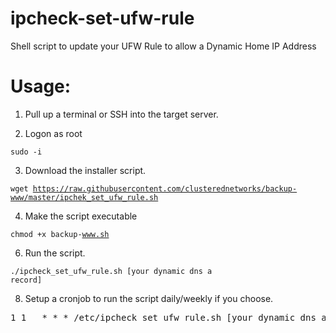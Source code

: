 # ipcheck-set-ufw-rule
Shell script to update your UFW Rule to allow a Dynamic Home IP Address

# Usage:

1. Pull up a terminal or SSH into the target server.

2. Logon as root

<code>sudo -i</code>

3. Download the installer script.

<code>wget https://raw.githubusercontent.com/clusterednetworks/backup-www/master/ipchek_set_ufw_rule.sh</code>

4. Make the script executable

<code>chmod +x backup-www.sh</code>

6. Run the script.

<code>./ipcheck_set_ufw_rule.sh [your dynamic dns a record]</code>

8. Setup a cronjob to run the script daily/weekly if you choose.
<pre>
1 1   * * * /etc/ipcheck_set_ufw_rule.sh [your dynamic dns a record] >/dev/null 2>&1
</pre>

